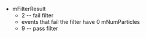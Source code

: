 * mFilterResult
    * 2 -- fail filter
	* events that fail the filter have 0 mNumParticles
    * 9 -- pass filter

